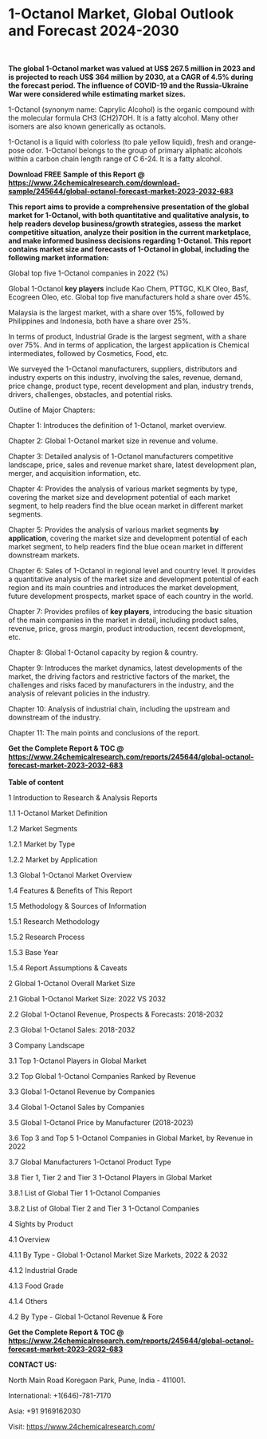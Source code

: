 <h1>1-Octanol Market, Global Outlook and Forecast 2024-2030</h1><br/><p><strong>The global 1-Octanol market was valued at US$ 267.5 million in 2023 and is projected to reach US$ 364 million by 2030, at a <strong>CAGR</strong> of 4.5% during the forecast period. The influence of COVID-19 and the Russia-Ukraine War were considered while estimating market sizes.</strong></p><p>1-Octanol (synonym name: Caprylic Alcohol) is the organic compound with the molecular formula CH3 (CH2)7OH. It is a fatty alcohol. Many other isomers are also known generically as octanols.</p><p>1-Octanol is a liquid with colorless (to pale yellow liquid), fresh and orange-pose odor. 1-Octanol belongs to the group of primary aliphatic alcohols within a carbon chain length range of C 6-24. It is a fatty alcohol.</p><div><b>Download FREE Sample of this Report @ <a href="https://www.24chemicalresearch.com/download-sample/245644/global-octanol-forecast-market-2023-2032-683">https://www.24chemicalresearch.com/download-sample/245644/global-octanol-forecast-market-2023-2032-683</a></b></div><p><strong>This report aims to provide a comprehensive presentation of the global market for 1-Octanol, with both quantitative and qualitative analysis, to help readers develop business/growth strategies, assess the market competitive situation, analyze their position in the current marketplace, and make informed business decisions regarding 1-Octanol. This report contains market size and forecasts of 1-Octanol in global, including the following market information:</strong></p><p>Global top five 1-Octanol companies in 2022 (%)</p><p>Global 1-Octanol <strong>key players</strong> include Kao Chem, PTTGC, KLK Oleo, Basf, Ecogreen Oleo, etc. Global top five manufacturers hold a share over 45%.</p><p>Malaysia is the largest market, with a share over 15%, followed by Philippines and Indonesia, both have a share over 25%.</p><p>In terms of product, Industrial Grade is the largest segment, with a share over 75%. And in terms of application, the largest application is Chemical intermediates, followed by Cosmetics, Food, etc.</p><p>We surveyed the 1-Octanol manufacturers, suppliers, distributors and industry experts on this industry, involving the sales, revenue, demand, price change, product type, recent development and plan, industry trends, drivers, challenges, obstacles, and potential risks.</p><p>Outline of Major Chapters:</p><p>Chapter 1: Introduces the definition of 1-Octanol, market overview.</p><p>Chapter 2: Global 1-Octanol market size in revenue and volume.</p><p>Chapter 3: Detailed analysis of 1-Octanol manufacturers competitive landscape, price, sales and revenue market share, latest development plan, merger, and acquisition information, etc.</p><p>Chapter 4: Provides the analysis of various market segments by type, covering the market size and development potential of each market segment, to help readers find the blue ocean market in different market segments.</p><p>Chapter 5: Provides the analysis of various market segments <strong>by application</strong>, covering the market size and development potential of each market segment, to help readers find the blue ocean market in different downstream markets.</p><p>Chapter 6: Sales of 1-Octanol in regional level and country level. It provides a quantitative analysis of the market size and development potential of each region and its main countries and introduces the market development, future development prospects, market space of each country in the world.</p><p>Chapter 7: Provides profiles of <strong>key players</strong>, introducing the basic situation of the main companies in the market in detail, including product sales, revenue, price, gross margin, product introduction, recent development, etc.</p><p>Chapter 8: Global 1-Octanol capacity by region & country.</p><p>Chapter 9: Introduces the market dynamics, latest developments of the market, the driving factors and restrictive factors of the market, the challenges and risks faced by manufacturers in the industry, and the analysis of relevant policies in the industry.</p><p>Chapter 10: Analysis of industrial chain, including the upstream and downstream of the industry.</p><p>Chapter 11: The main points and conclusions of the report.</p><div><b>Get the Complete Report & TOC @ <a href="https://www.24chemicalresearch.com/reports/245644/global-octanol-forecast-market-2023-2032-683">https://www.24chemicalresearch.com/reports/245644/global-octanol-forecast-market-2023-2032-683</a></b></div><br><b>Table of content</b><p>1 Introduction to Research & Analysis Reports<br />
 
  1.1 1-Octanol Market Definition<br />
 
  1.2 Market Segments<br />
 
  1.2.1 Market by Type<br />
 
  1.2.2 Market by Application<br />
 
  1.3 Global 1-Octanol Market Overview<br />
 
  1.4 Features & Benefits of This Report<br />
 
  1.5 Methodology & Sources of Information<br />
 
  1.5.1 Research Methodology<br />
 
  1.5.2 Research Process<br />
 
  1.5.3 Base Year<br />
 
  1.5.4 Report Assumptions & Caveats<br />
 
 2 Global 1-Octanol Overall Market Size<br />
 
  2.1 Global 1-Octanol Market Size: 2022 VS 2032<br />
 
  2.2 Global 1-Octanol Revenue, Prospects & Forecasts: 2018-2032<br />
 
  2.3 Global 1-Octanol Sales: 2018-2032<br />
 
 3 Company Landscape<br />
 
  3.1 Top 1-Octanol Players in Global Market<br />
 
  3.2 Top Global 1-Octanol Companies Ranked by Revenue<br />
 
  3.3 Global 1-Octanol Revenue by Companies<br />
 
  3.4 Global 1-Octanol Sales by Companies<br />
 
  3.5 Global 1-Octanol Price by Manufacturer (2018-2023)<br />
 
  3.6 Top 3 and Top 5 1-Octanol Companies in Global Market, by Revenue in 2022<br />
 
  3.7 Global Manufacturers 1-Octanol Product Type<br />
 
  3.8 Tier 1, Tier 2 and Tier 3 1-Octanol Players in Global Market<br />
 
  3.8.1 List of Global Tier 1 1-Octanol Companies<br />
 
  3.8.2 List of Global Tier 2 and Tier 3 1-Octanol Companies<br />
 
 4 Sights by Product<br />
 
  4.1 Overview<br />
 
  4.1.1 By Type - Global 1-Octanol Market Size Markets, 2022 & 2032<br />
 
  4.1.2 Industrial Grade<br />
 
  4.1.3 Food Grade<br />
 
  4.1.4 Others<br />
 
  4.2 By Type - Global 1-Octanol Revenue & Fore<br><div><b>Get the Complete Report & TOC @ <a href="https://www.24chemicalresearch.com/reports/245644/global-octanol-forecast-market-2023-2032-683">https://www.24chemicalresearch.com/reports/245644/global-octanol-forecast-market-2023-2032-683</a></b></div></p>
 
 <b>CONTACT US:</b><br>
 
 North Main Road Koregaon Park, Pune, India - 411001.<br/>
 
 International: +1(646)-781-7170<br/>
 
 Asia: +91 9169162030<br/>
 
 Visit: <a href="https://www.24chemicalresearch.com/">https://www.24chemicalresearch.com/</a>
 
 <br>